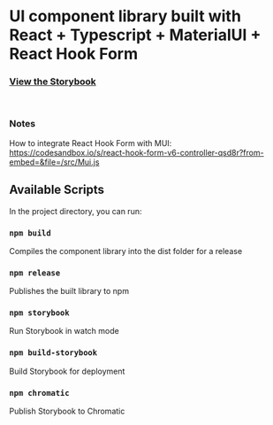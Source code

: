# UI component library built with React + Typescript + MaterialUI + React Hook Form

### [View the Storybook](https://5fe3a9d49cf79600211d37ff-mbhrfcirtm.chromatic.com/)
<br>

### Notes

How to integrate React Hook Form with MUI: https://codesandbox.io/s/react-hook-form-v6-controller-qsd8r?from-embed=&file=/src/Mui.js

## Available Scripts

In the project directory, you can run:

### `npm build`

Compiles the component library into the dist folder for a release

### `npm release`

Publishes the built library to npm

### `npm storybook`

Run Storybook in watch mode

### `npm build-storybook`

Build Storybook for deployment

### `npm chromatic`

Publish Storybook to Chromatic